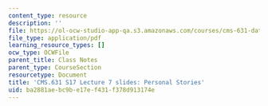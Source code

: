 ```yaml
---
content_type: resource
description: ''
file: https://ol-ocw-studio-app-qa.s3.amazonaws.com/courses/cms-631-data-storytelling-studio-climate-change-spring-2017/ba2881aebc9be17ef431f378d913174e_MITCMS_631s17_lec7_person.pdf
file_type: application/pdf
learning_resource_types: []
ocw_type: OCWFile
parent_title: Class Notes
parent_type: CourseSection
resourcetype: Document
title: 'CMS.631 S17 Lecture 7 slides: Personal Stories'
uid: ba2881ae-bc9b-e17e-f431-f378d913174e
---
```

